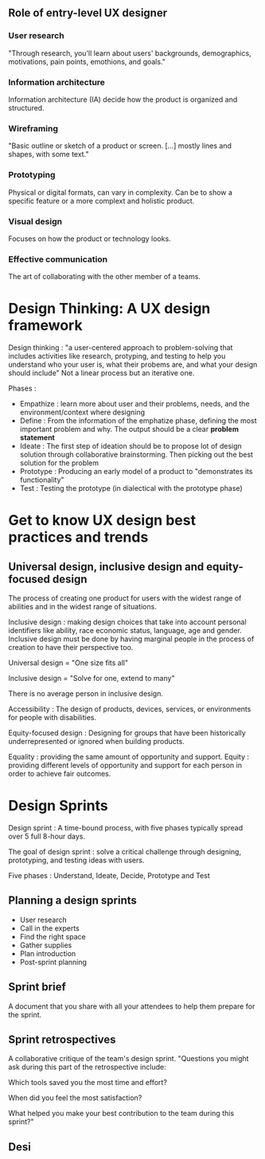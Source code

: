 
## Role of entry-level UX designer 
### User research 
"Through research, you'll learn about users' backgrounds, demographics, motivations, pain points, emothions, and goals."
### Information architecture 
Information architecture (IA) decide how the product is organized and structured. 
### Wireframing 
"Basic outline or sketch of a product or screen. [...] mostly lines and shapes, with some text."
### Prototyping
Physical or digital formats, can vary in complexity. Can be to show a specific feature or a more complext and holistic product. 
### Visual design
Focuses on how the product or technology looks. 
### Effective communication
The art of collaborating with the other member of a teams. 

# Design Thinking: A UX design framework

Design thinking : "a user-centered approach to problem-solving that includes activities like research, protyping, and testing to help you understand who your user is, what their probems are, and what your design should include"
Not a linear process but an iterative one.

Phases :
- Empathize : learn more about user and their problems, needs, and the environment/context where designing
- Define : From the information of the emphatize phase, defining the most important problem and why. The output should be a clear **problem statement**
- Ideate : The first step of ideation should be to propose lot of design solution through collaborative brainstorming. Then picking out the best solution for the problem
- Prototype : Producing an early model of a product to "demonstrates its functionality"
- Test : Testing the prototype (in dialectical with the prototype phase)

# Get to know UX design best practices and trends

## Universal design, inclusive design and equity-focused design 
The process of creating one product for users with the widest range of abilities and in the widest range of situations. 

Inclusive design : making design choices that take into account personal identifiers like ability, race economic status, language, age and gender. 
Inclusive design must be done by having marginal people in the process of creation to have their perspective too. 

Universal design = "One size fits all"

Inclusive design = "Solve for one, extend to many"

There is no average person in inclusive design.

Accessibility : The design of products, devices, services, or environments for people with disabilities. 

Equity-focused design : Designing for groups that have been historically underrepresented or ignored when building products. 

Equality : providing the same amount of opportunity and support. 
Equity : providing different levels of opportunity and support for each person in order to achieve fair outcomes. 

# Design Sprints

Design sprint : A time-bound process, with five phases typically spread over 5 full 8-hour days. 

The goal of design sprint : solve a critical challenge through designing, prototyping, and testing ideas with users. 

Five phases : Understand, Ideate, Decide, Prototype and Test

## Planning a design sprints
- User research
- Call in the experts
- Find the right space
- Gather supplies
- Plan introduction
- Post-sprint planning

## Sprint brief
A document that you share with all your attendees to help them prepare for the sprint. 

## Sprint retrospectives
A collaborative critique of the team's design sprint. 
"Questions you might ask during this part of the retrospective include:

Which tools saved you the most time and effort?

When did you feel the most satisfaction?

What helped you make your best contribution to the team during this sprint?"
## Desi